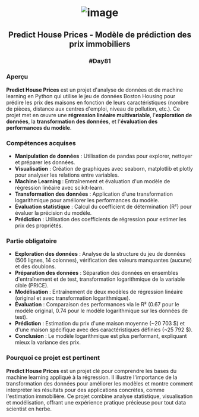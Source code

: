# <p align="center"> ![image](https://github.com/user-attachments/assets/9d1cc291-e667-4ba6-976a-6b88f5a24776) </p>

## <p align="center"> Predict House Prices - Modèle de prédiction des prix immobiliers </p>
### <p align="center"> #Day81 </p>

### Aperçu
**Predict House Prices** est un projet d'analyse de données et de machine learning en Python qui utilise le jeu de données Boston Housing pour prédire les prix des maisons en fonction de leurs caractéristiques (nombre de pièces, distance aux centres d'emploi, niveau de pollution, etc.). Ce projet met en œuvre une **régression linéaire multivariable**, l'**exploration de données**, la **transformation des données**, et l'**évaluation des performances du modèle**.

### Compétences acquises
- **Manipulation de données** : Utilisation de pandas pour explorer, nettoyer et préparer les données.
- **Visualisation** : Création de graphiques avec seaborn, matplotlib et plotly pour analyser les relations entre variables.
- **Machine Learning** : Entraînement et évaluation d'un modèle de régression linéaire avec scikit-learn.
- **Transformation des données** : Application d'une transformation logarithmique pour améliorer les performances du modèle.
- **Évaluation statistique** : Calcul du coefficient de détermination (R²) pour évaluer la précision du modèle.
- **Prédiction** : Utilisation des coefficients de régression pour estimer les prix des propriétés.

### Partie obligatoire
- **Exploration des données** : Analyse de la structure du jeu de données (506 lignes, 14 colonnes), vérification des valeurs manquantes (aucune) et des doublons.
- **Préparation des données** : Séparation des données en ensembles d'entraînement et de test, transformation logarithmique de la variable cible (PRICE).
- **Modélisation** : Entraînement de deux modèles de régression linéaire (original et avec transformation logarithmique).
- **Évaluation** : Comparaison des performances via le R² (0.67 pour le modèle original, 0.74 pour le modèle logarithmique sur les données de test).
- **Prédiction** : Estimation du prix d'une maison moyenne (~20 703 $) et d'une maison spécifique avec des caractéristiques définies (~25 792 $).
- **Conclusion** : Le modèle logarithmique est plus performant, expliquant mieux la variance des prix.

### Pourquoi ce projet est pertinent
**Predict House Prices** est un projet clé pour comprendre les bases du machine learning appliqué à la régression. Il illustre l'importance de la transformation des données pour améliorer les modèles et montre comment interpréter les résultats pour des applications concrètes, comme l'estimation immobilière. Ce projet combine analyse statistique, visualisation et modélisation, offrant une expérience pratique précieuse pour tout data scientist en herbe.
